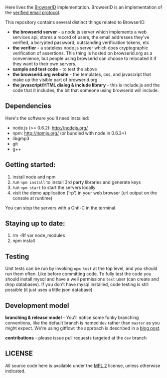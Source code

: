 <!-- This Source Code Form is subject to the terms of the Mozilla Public
   - License, v. 2.0. If a copy of the MPL was not distributed with this
   - file, You can obtain one at http://mozilla.org/MPL/2.0/. -->

Here lives the [BrowserID] implementation.  BrowserID is an implementation of the 
[verified email protocol].

  [BrowserID]:https://browserid.org
  [verified email protocol]:https://wiki.mozilla.org/Labs/Identity/VerifiedEmailProtocol

This repository contains several distinct things related to BrowserID:

  * **the browserid server** - a node.js server which implements a web services api, stores a record of users, the email addresses they've verified, a bcrypted password, outstanding verification tokens, etc
  * **the verifier** - a stateless node.js server which does cryptographic verification of assertions. This thing is hosted on browserid.org as a convenience, but people using browserid can choose to relocated it if they want to their own servers.
  * **sample and test code** - to test the above
  * **the browserid.org website** - the templates, css, and javascript that make up the visible part of browserid.org
  * **the javascript/HTML dialog & include library** - this is include.js and the code that it includes, the bit that someone using browserid will include.

## Dependencies

Here's the software you'll need installed:

* node.js (>= 0.6.2): http://nodejs.org/
* npm: http://npmjs.org/ (or bundled with node in 0.6.3+)
* libgmp3
* git
* g++

## Getting started:

1. install node and npm
3. run `npm install` to install 3rd party libraries and generate keys
3. run `npm start` to start the servers locally
4. visit the demo application ('rp') in your web browser (url output on the console at runtime)

You can stop the servers with a Cntl-C in the terminal.

## Staying up to date:

1. rm -Rf var node_modules
2. npm install

## Testing

Unit tests can be run by invoking `npm test` at the top level, and you
should run them often.  Like before committing code.  To fully test
the code you should install mysql and have a well permissions `test`
user (can create and drop databases).  If you don't have mysql installed,
code testing is still possible (it just uses a little json database).

## Development model

**branching & release model** - You'll notice some funky branching conventions, like the default branch is named `dev` rather than `master` as you might expect.  We're using gitflow: the approach is described in a [blog post](http://lloyd.io/applying-gitflow).

**contributions** - please issue pull requests targeted at the `dev` branch

## LICENSE

All source code here is available under the [MPL 2][] license, unless
otherwise indicated.

  [MPL 2]: https://mozilla.org/MPL/

